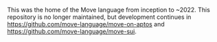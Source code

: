 This was the home of the Move language from inception to ~2022. This repository is no longer maintained, but development continues in https://github.com/move-language/move-on-aptos and https://github.com/move-language/move-sui.
